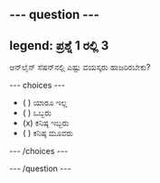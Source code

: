 --- question ---
---
legend: ಪ್ರಶ್ನೆ 1 ರಲ್ಲಿ 3
---

ಆನ್‌ಲೈನ್ ಸೆಷನ್‌ನಲ್ಲಿ ಎಷ್ಟು ವಯಸ್ಕರು ಹಾಜರಿರಬೇಕು?

--- choices ---

- ( ) ಯಾರೂ ಇಲ್ಲ
- ( ) ಒಬ್ಬರು
- (x) ಕನಿಷ್ಠ ಇಬ್ಬರು
- ( ) ಕನಿಷ್ಠ ಮೂವರು

--- /choices ---

--- /question ---

